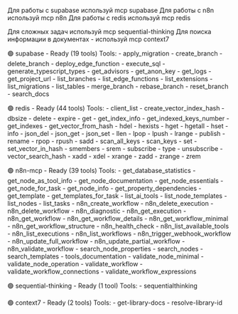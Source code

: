Для работы с supabase используй mcp supabase
Для работы с n8n используй mcp n8n
Для работы с redis используй mcp redis

Для сложных задач используй mcp sequential-thinking
Для поиска информации в документах - используй mcp context7

🟢 supabase - Ready (19 tools)
Tools: - apply_migration - create_branch - delete_branch - deploy_edge_function - execute_sql - generate_typescript_types - get_advisors - get_anon_key - get_logs - get_project_url - list_branches - list_edge_functions - list_extensions - list_migrations - list_tables - merge_branch - rebase_branch - reset_branch - search_docs

🟢 redis - Ready (44 tools)
Tools: - client_list - create_vector_index_hash - dbsize - delete - expire - get - get_index_info - get_indexed_keys_number - get_indexes - get_vector_from_hash - hdel - hexists - hget - hgetall - hset - info - json_del - json_get - json_set - llen - lpop - lpush - lrange - publish - rename - rpop - rpush - sadd - scan_all_keys - scan_keys - set - set_vector_in_hash - smembers - srem - subscribe - type - unsubscribe - vector_search_hash - xadd - xdel - xrange - zadd - zrange - zrem

🟢 n8n-mcp - Ready (39 tools)
Tools: - get_database_statistics - get_node_as_tool_info - get_node_documentation - get_node_essentials - get_node_for_task - get_node_info - get_property_dependencies - get_template - get_templates_for_task - list_ai_tools - list_node_templates - list_nodes - list_tasks - n8n_create_workflow - n8n_delete_execution - n8n_delete_workflow - n8n_diagnostic - n8n_get_execution - n8n_get_workflow - n8n_get_workflow_details - n8n_get_workflow_minimal - n8n_get_workflow_structure - n8n_health_check - n8n_list_available_tools - n8n_list_executions - n8n_list_workflows - n8n_trigger_webhook_workflow - n8n_update_full_workflow - n8n_update_partial_workflow - n8n_validate_workflow - search_node_properties - search_nodes - search_templates - tools_documentation - validate_node_minimal - validate_node_operation - validate_workflow - validate_workflow_connections - validate_workflow_expressions

🟢 sequential-thinking - Ready (1 tool)
Tools: - sequentialthinking

🟢 context7 - Ready (2 tools)
Tools: - get-library-docs - resolve-library-id
